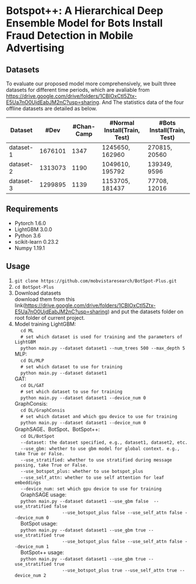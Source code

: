 # Botspot++: A Hierarchical Deep Ensemble Model for Bots Install Fraud Detection in Mobile Advertising
## Datasets
To evaluate our proposed model more comprehensively, we built three datasets for different time periods, which are avaliable from https://drive.google.com/drive/folders/1CBIOxCtI5Ztx-E5Ua7nO0UjdEabJM2nC?usp=sharing. And The statistics data of the four offline datasets are detailed as below.

| Dataset | #Dev | #Chan-Camp | #Normal Install(Train, Test) | #Bots Install(Train, Test) |
| ------------- | ------------- | ------------- | ------------- | ------------- |
| dataset-1 | 1676101 | 1347 | 1245650, 162960 | 270815, 20560 |
| dataset-2 | 1313073 | 1190 | 1049610, 195792  | 139349, 9596 |
| dataset-3 | 1299895 | 1139 | 1153705, 181437 | 77708, 12016  |

## Requirements
* Pytorch 1.6.0
* LightGBM 3.0.0
* Python 3.6
* scikit-learn 0.23.2
* Numpy 1.19.1

## Usage
1. ```git clone https://github.com/mobvistaresearch/BotSpot-Plus.git```
2. ```cd BotSpot-Plus```
3. Download datasets  
download them from this link(https://drive.google.com/drive/folders/1CBIOxCtI5Ztx-E5Ua7nO0UjdEabJM2nC?usp=sharing) and put the datasets folder on root folder of current project.
4. Model training
LightGBM:  
&nbsp;&nbsp;&nbsp;&nbsp;```cd ML```  
&nbsp;&nbsp;&nbsp;&nbsp;```# set which dataset is used for training and the parameters of LightGBM```  
&nbsp;&nbsp;&nbsp;&nbsp;```python main.py --dataset dataset1 --num_trees 500 --max_depth 5```  
MLP:   
&nbsp;&nbsp;&nbsp;&nbsp;```cd DL/MLP```  
&nbsp;&nbsp;&nbsp;&nbsp;```# set which dataset to use for training```  
&nbsp;&nbsp;&nbsp;&nbsp;```python main.py --dataset dataset1```  
GAT:   
&nbsp;&nbsp;&nbsp;&nbsp;```cd DL/GAT```  
&nbsp;&nbsp;&nbsp;&nbsp;```# set which dataset to use for training```  
&nbsp;&nbsp;&nbsp;&nbsp;```python main.py --dataset dataset1 --device_num 0```  
GraphConsis:   
&nbsp;&nbsp;&nbsp;&nbsp;```cd DL/GraphConsis```  
&nbsp;&nbsp;&nbsp;&nbsp;```# set which dataset and which gpu device to use for training```  
&nbsp;&nbsp;&nbsp;&nbsp;```python main.py --dataset dataset1 --device_num 0```  
GraphSAGE、BotSpot、BotSpot++:  
&nbsp;&nbsp;&nbsp;&nbsp;```cd DL/BotSpot```  
&nbsp;&nbsp;&nbsp;&nbsp;```--dataset: the dataset specified, e.g., dataset1, dataset2, etc.```  
&nbsp;&nbsp;&nbsp;&nbsp;```--use_gbm: whether to use gbm model for global context. e.g., take True or False.```   
&nbsp;&nbsp;&nbsp;&nbsp;```--use_stratified: whether to use stratified during message passing, take True or False.```  
&nbsp;&nbsp;&nbsp;&nbsp;```--use_botspot_plus: whether to use botspot_plus```  
&nbsp;&nbsp;&nbsp;&nbsp;```--use_self_attn: whether to use self attention for leaf embeddings```  
&nbsp;&nbsp;&nbsp;&nbsp;```--device_num: set which gpu device to use for training```  
&nbsp;&nbsp;&nbsp;&nbsp;GraphSAGE usage:  
&nbsp;&nbsp;&nbsp;&nbsp;```python main.py --dataset dataset1 --use_gbm false  --use_stratified false```  
&nbsp;&nbsp;&nbsp;&nbsp;&nbsp;&nbsp;&nbsp;&nbsp;&nbsp;&nbsp;&nbsp;&nbsp;&nbsp;&nbsp;&nbsp;&nbsp;&nbsp;&nbsp;&nbsp;&nbsp;&nbsp;&nbsp;&nbsp;&nbsp;&nbsp;&nbsp;&nbsp;&nbsp;&nbsp;&nbsp;&nbsp;&nbsp;&nbsp;```--use_botspot_plus false --use_self_attn false --device_num 0```  
&nbsp;&nbsp;&nbsp;&nbsp;BotSpot usage:  
&nbsp;&nbsp;&nbsp;&nbsp;```python main.py --dataset dataset1 --use_gbm true --use_stratified true```  
&nbsp;&nbsp;&nbsp;&nbsp;&nbsp;&nbsp;&nbsp;&nbsp;&nbsp;&nbsp;&nbsp;&nbsp;&nbsp;&nbsp;&nbsp;&nbsp;&nbsp;&nbsp;&nbsp;&nbsp;&nbsp;&nbsp;&nbsp;&nbsp;&nbsp;&nbsp;&nbsp;&nbsp;&nbsp;&nbsp;&nbsp;&nbsp;&nbsp;```--use_botspot_plus false --use_self_attn false --device_num 1```  
&nbsp;&nbsp;&nbsp;&nbsp;BotSpot++ usage:  
&nbsp;&nbsp;&nbsp;&nbsp;```python main.py --dataset dataset1 --use_gbm true --use_stratified true```  
&nbsp;&nbsp;&nbsp;&nbsp;&nbsp;&nbsp;&nbsp;&nbsp;&nbsp;&nbsp;&nbsp;&nbsp;&nbsp;&nbsp;&nbsp;&nbsp;&nbsp;&nbsp;&nbsp;&nbsp;&nbsp;&nbsp;&nbsp;&nbsp;&nbsp;&nbsp;&nbsp;&nbsp;&nbsp;&nbsp;&nbsp;&nbsp;&nbsp;```--use_botspot_plus true --use_self_attn true --device_num 2```
